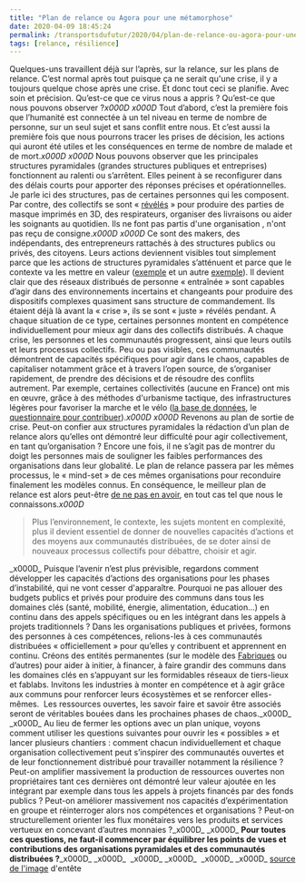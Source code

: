 ```yaml
---
title: "Plan de relance ou Agora pour une métamorphose"
date: 2020-04-09 18:45:24
permalink: /transportsdufutur/2020/04/plan-de-relance-ou-agora-pour-une-metamorphose.html
tags: [relance, résilience]
---
```


Quelques-uns travaillent déjà sur l’après, sur la relance, sur les plans de relance. C’est normal après tout puisque ça ne serait qu'une crise, il y a toujours quelque chose après une crise. Et donc tout ceci se planifie. Avec soin et précision. Qu’est-ce que ce virus nous a appris ? Qu’est-ce que nous pouvons observer ?_x000D_
_x000D_
Tout d’abord, c’est la première fois que l’humanité est connectée à un tel niveau en terme de nombre de personne, sur un seul sujet et sans conflit entre nous. Et c’est aussi la première fois que nous pourrons tracer les prises de décision, les actions qui auront été utiles et les conséquences en terme de nombre de malade et de mort._x000D_
_x000D_
Nous pouvons observer que les principales structures pyramidales (grandes structures publiques et entreprises) fonctionnent au ralenti ou s’arrêtent. Elles peinent à se reconfigurer dans des délais courts pour apporter des réponses précises et opérationnelles. Je parle ici des structures, pas de certaines personnes qui les composent. Par contre, des collectifs se sont « <a href="https://github.blog/2020-03-23-open-collaboration-on-covid-19/" target="_blank" rel="noopener noreferrer">révélés</a> » pour produire des parties de masque imprimés en 3D, des respirateurs, organiser des livraisons ou aider les soignants au quotidien. Ils ne font pas partis d'une organisation , n'ont pas reçu de consigne.<!--more-->_x000D_
_x000D_
Ce sont des makers, des indépendants, des entrepreneurs rattachés à des structures publics ou privés, des citoyens. Leurs actions deviennent visibles tout simplement parce que les actions de structures pyramidales s’atténuent et parce que le contexte va les mettre en valeur (<a href="https://app.jogl.io/program/opencovid19" target="_blank" rel="noopener noreferrer">exemple</a> et un autre <a href="https://github.com/PubInv/covid19-vent-list" target="_blank" rel="noopener noreferrer">exemple</a>). Il devient clair que des réseaux distribués de personne « entraînée » sont capables d’agir dans des environnements incertains et changeants pour produire des dispositifs complexes quasiment sans structure de commandement. Ils étaient déjà là avant la « crise », ils se sont « juste » révélés pendant. A chaque situation de ce type, certaines personnes montent en compétence individuellement pour mieux agir dans des collectifs distribués. A chaque crise, les personnes et les communautés progressent, ainsi que leurs outils et leurs processus collectifs. Peu ou pas visibles, ces communautés démontrent de capacités spécifiques pour agir dans le chaos, capables de capitaliser notamment grâce et à travers l’open source, de s’organiser rapidement, de prendre des décisions et de résoudre des conflits autrement. Par exemple, certaines collectivités (aucune en France) ont mis en œuvre, grâce à des méthodes d'urbanisme tactique, des infrastructures légères pour favoriser la marche et le vélo (<a href="https://docs.google.com/spreadsheets/d/1c6OmxkUwNjoajYaRgqEjc14PtyGtushhQY7wNaZdjKk/edit#gid=1383599175" target="_blank" rel="noopener noreferrer">la base de données</a>, le <a href="https://unc.az1.qualtrics.com/jfe/form/SV_071bU96JVDGryQt" target="_blank" rel="noopener noreferrer">questionnaire pour contribuer</a>)._x000D_
_x000D_
Revenons au plan de sortie de crise. Peut-on confier aux structures pyramidales la rédaction d’un plan de relance alors qu’elles ont démontré leur difficulté pour agir collectivement, en tant qu’organisation ? Encore une fois, il ne s’agit pas de montrer du doigt les personnes mais de souligner les faibles performances des organisations dans leur globalité. Le plan de relance passera par les mêmes processus, le « mind-set » de ces mêmes organisations pour reconduire finalement les modèles connus. En conséquence, le meilleur plan de relance est alors peut-être <a href="https://gabrielplassat.github.io/transportsdufutur/2018/05/pour-des-anti-strategies.html" target="_blank" rel="noopener noreferrer">de ne pas en avoir</a>, en tout cas tel que nous le connaissons._x000D_
<blockquote>Plus l’environnement, le contexte, les sujets montent en complexité, plus il devient essentiel de donner de nouvelles capacités d’actions et des moyens aux communautés distribuées, de se doter ainsi de nouveaux processus collectifs pour débattre, choisir et agir.</blockquote>_x000D_
Puisque l’avenir n’est plus prévisible, regardons comment développer les capacités d’actions des organisations pour les phases d’instabilité, qui ne vont cesser d'apparaître. Pourquoi ne pas allouer des budgets publics et privés pour produire des communs dans tous les domaines clés (santé, mobilité, énergie, alimentation, éducation…) en continu dans des appels spécifiques ou en les intégrant dans les appels à projets traditionnels ? Dans les organisations publiques et privées, formons des personnes à ces compétences, relions-les à ces communautés distribuées « officiellement » pour qu’elles y contribuent et apprennent en continu. Créons des entités permanentes (sur le modèle des <a href="https://wiki.lafabriquedesmobilites.fr/wiki/Initier_les_bases_d%27une_Fabrique" target="_blank" rel="noopener noreferrer">Fabriques</a> ou d’autres) pour aider à initier, à financer, à faire grandir des communs dans les domaines clés en s’appuyant sur les formidables réseaux de tiers-lieux et fablabs. Invitons les industries à monter en compétence et à agir grâce aux communs pour renforcer leurs écosystèmes et se renforcer elles-mêmes.  Les ressources ouvertes, les savoir faire et savoir être associés seront de véritables bouées dans les prochaines phases de chaos._x000D_
_x000D_
Au lieu de fermer les options avec un plan unique, voyons comment utiliser les questions suivantes pour ouvrir les « possibles » et lancer plusieurs chantiers : comment chacun individuellement et chaque organisation collectivement peut s’inspirer des communautés ouvertes et de leur fonctionnement distribué pour travailler notamment la résilience ? Peut-on amplifier massivement la production de ressources ouvertes non propriétaires tant ces dernières ont démontré leur valeur ajoutée en les intégrant par exemple dans tous les appels à projets financés par des fonds publics ? Peut-on améliorer massivement nos capacités d’expérimentation en groupe et réinterroger alors nos compétences et organisations ? Peut-on structurellement orienter les flux monétaires vers les produits et services vertueux en concevant d’autres monnaies ?_x000D_
_x000D_
<strong>Pour toutes ces questions, ne faut-il commencer par équilibrer les points de vues et contributions des organisations pyramidales et des communautés distribuées ?</strong>_x000D_
_x000D_
 _x000D_
_x000D_
 _x000D_
_x000D_
<a href="https://github.com/PubInv/covid19-vent-list" target="_blank" rel="noopener noreferrer">source de l'image</a> d'entête
